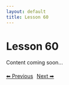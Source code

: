```yaml
---
layout: default
title: Lesson 60
---
```


# Lesson 60

Content coming soon...

<div style="margin-top: 20px;">
<a href="/docs/intermediate/Lessons/lesson_59.html" style="margin-right: 10px;">⬅ Previous</a><a href="/docs/intermediate/Lessons/lesson_61.html">Next ➡</a>
</div>
